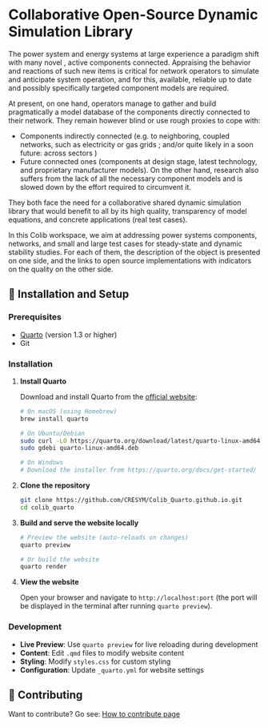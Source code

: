# Collaborative Open-Source Dynamic Simulation Library

The power system and energy systems at large experience a paradigm shift with many novel , active components connected. Appraising the behavior and reactions of such new items is critical for network operators to simulate and anticipate system operation, and for this, available, reliable up to date and possibly specifically targeted component models are required.

At present, on one hand, operators manage to gather and build pragmatically a model database of the components directly connected to their network. They remain however blind or use rough proxies to cope with:
-	Components indirectly connected (e.g. to neighboring, coupled networks, such as electricity or gas grids ; and/or quite likely in a soon future: across sectors )
-	Future connected ones (components at design stage, latest technology, and proprietary manufacturer models). 
On the other hand, research also suffers from the lack of all the necessary component models and is slowed down by the effort required to circumvent it.

They both face the need for a collaborative shared dynamic simulation library that would benefit to all by its high quality, transparency of model equations, and concrete applications (real test cases).

In this Colib workspace, we aim at addressing  power systems components, networks, and small and large test cases for steady-state and dynamic stability studies.
For each of them, the description of the object is presented on one side, and the links to open source implementations with indicators on the quality on the other side.

## 🚀 Installation and Setup

### Prerequisites

- [Quarto](https://quarto.org/) (version 1.3 or higher)
- Git

### Installation

1. **Install Quarto**
   
   Download and install Quarto from the [official website](https://quarto.org/docs/get-started/):
   
   ```bash
   # On macOS (using Homebrew)
   brew install quarto
   
   # On Ubuntu/Debian
   sudo curl -LO https://quarto.org/download/latest/quarto-linux-amd64.deb
   sudo gdebi quarto-linux-amd64.deb
   
   # On Windows
   # Download the installer from https://quarto.org/docs/get-started/
   ```

2. **Clone the repository**
   
   ```bash
   git clone https://github.com/CRESYM/Colib_Quarto.github.io.git
   cd colib_quarto
   ```

3. **Build and serve the website locally**
   
   ```bash
   # Preview the website (auto-reloads on changes)
   quarto preview
   
   # Or build the website
   quarto render
   ```

4. **View the website**
   
   Open your browser and navigate to `http://localhost:port` (the port will be displayed in the terminal after running `quarto preview`).

### Development

- **Live Preview**: Use `quarto preview` for live reloading during development
- **Content**: Edit `.qmd` files to modify website content
- **Styling**: Modify `styles.css` for custom styling
- **Configuration**: Update `_quarto.yml` for website settings

## 🤝 Contributing

Want to contribute? Go see: [How to contribute page](https://cresym.github.io/Colib_Quarto.github.io/contribute/howTo/)
